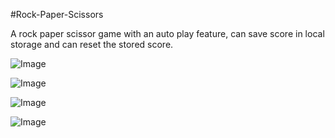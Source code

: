 #Rock-Paper-Scissors

A rock paper scissor game with an auto play feature, can save score in local storage and can reset the stored score.

![Image](https://github.com/user-attachments/assets/091665cc-7d29-466a-83e0-2fc682815208)

![Image](https://github.com/user-attachments/assets/4b713cdd-4bb6-4613-a8fa-59f08954b183)

![Image](https://github.com/user-attachments/assets/14b499e2-ebe6-4164-a3a1-0d1b0e0dfb78)

![Image](https://github.com/user-attachments/assets/8529c05c-71da-4e4a-8f48-03505a00ce86)
